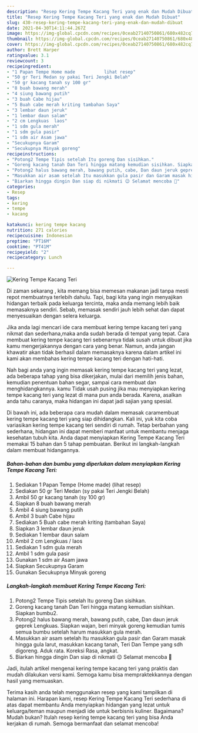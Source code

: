 ```yaml
---
description: "Resep Kering Tempe Kacang Teri yang enak dan Mudah Dibuat"
title: "Resep Kering Tempe Kacang Teri yang enak dan Mudah Dibuat"
slug: 430-resep-kering-tempe-kacang-teri-yang-enak-dan-mudah-dibuat
date: 2021-04-30T14:11:44.267Z
image: https://img-global.cpcdn.com/recipes/0ceab27140750861/680x482cq70/kering-tempe-kacang-teri-foto-resep-utama.jpg
thumbnail: https://img-global.cpcdn.com/recipes/0ceab27140750861/680x482cq70/kering-tempe-kacang-teri-foto-resep-utama.jpg
cover: https://img-global.cpcdn.com/recipes/0ceab27140750861/680x482cq70/kering-tempe-kacang-teri-foto-resep-utama.jpg
author: Brett Harper
ratingvalue: 3.1
reviewcount: 3
recipeingredient:
- "1 Papan Tempe Home made           lihat resep"
- "50 gr Teri Medan sy pakai Teri Jengki Belah"
- "50 gr kacang tanah sy 100 gr"
- "8 buah bawang merah"
- "4 siung bawang putih"
- "3 buah Cabe hijau"
- "5 Buah cabe merah kriting tambahan Saya"
- "3 lembar daun jeruk"
- "1 lembar daun salam"
- "2 cm Lengkuas  laos"
- "1 sdm gula merah"
- "1 sdm gula pasir"
- "1 sdm air Asam jawa"
- "Secukupnya Garam"
- "Secukupnya Minyak goreng"
recipeinstructions:
- "Potong2 Tempe Tipis setelah Itu goreng Dan sisihkan."
- "Goreng kacang tanah Dan Teri hingga matang kemudian sisihkan. Siapkan bumbu2."
- "Potong2 halus bawang merah, bawang putih, cabe, Dan daun jeruk geprek Lengkuas. Siapkan wajan, beri minyak goreng kemudian tumis semua bumbu setelah harum masukkan gula merah."
- "Masukkan air asam setelah Itu masukkan gula pasir dan Garam masak hingga gula larut, masukkan kacang tanah, Teri Dan Tempe yang sdh digoreng. Aduk rata. Koreksi Rasa, angkat."
- "Biarkan hingga dingin Dan siap di nikmati 😉 Selamat mencoba 🙏"
categories:
- Resep
tags:
- kering
- tempe
- kacang

katakunci: kering tempe kacang 
nutrition: 271 calories
recipecuisine: Indonesian
preptime: "PT16M"
cooktime: "PT41M"
recipeyield: "2"
recipecategory: Lunch

---
```



![Kering Tempe Kacang Teri](https://img-global.cpcdn.com/recipes/0ceab27140750861/680x482cq70/kering-tempe-kacang-teri-foto-resep-utama.jpg)

Di zaman  sekarang , kita memang bisa memesan makanan jadi tanpa mesti repot membuatnya terlebih dahulu. Tapi, bagi kita yang ingin menyajikan hidangan terbaik pada keluarga tercinta, maka anda memang lebih baik memasaknya sendiri. Sebab, memasak sendiri jauh lebih sehat dan dapat menyesuaikan dengan selera keluarga.

Jika anda lagi mencari ide cara membuat kering tempe kacang teri yang nikmat dan sederhana,maka anda sudah berada di tempat yang tepat. Cara membuat kering tempe kacang teri  sebenarnya tidak susah untuk dibuat jika kamu mengerjakannya dengan cara yang benar. Namun, anda jangan khawatir akan tidak berhasil dalam memasaknya 
karena dalam artikel ini kami akan membahas kering tempe kacang teri dengan hati-hati.  



Nah bagi anda yang ingin memasak kering tempe kacang teri yang lezat, ada beberapa tahap yang bisa dikerjakan, mulai dari memilih jenis bahan, kemudian penentuan bahan segar, sampai cara membuat dan menghidangkannya. kamu Tidak usah pusing jika mau menyiapkan kering tempe kacang teri yang lezat di mana pun anda berada. Karena, asalkan anda  tahu caranya, maka hidangan ini dapat jadi sajian yang spesial.

Di bawah ini, ada beberapa cara mudah dalam memasak caramembuat kering tempe kacang teri yang siap dihidangkan. Kali ini, yuk kita coba variasikan kering tempe kacang teri sendiri di rumah. Tetap berbahan yang sederhana, hidangan ini dapat memberi manfaat untuk membantu menjaga kesehatan tubuh kita. Anda dapat menyiapkan Kering Tempe Kacang Teri memakai 15 bahan dan 5 tahap pembuatan. Berikut ini langkah-langkah dalam membuat hidangannya.

<!--inarticleads1-->

##### Bahan-bahan dan bumbu yang diperlukan dalam menyiapkan Kering Tempe Kacang Teri:

1. Sediakan 1 Papan Tempe (Home made)           (lihat resep)
1. Sediakan 50 gr Teri Medan (sy pakai Teri Jengki Belah)
1. Ambil 50 gr kacang tanah (sy 100 gr)
1. Siapkan 8 buah bawang merah
1. Ambil 4 siung bawang putih
1. Ambil 3 buah Cabe hijau
1. Sediakan 5 Buah cabe merah kriting (tambahan Saya)
1. Siapkan 3 lembar daun jeruk
1. Sediakan 1 lembar daun salam
1. Ambil 2 cm Lengkuas / laos
1. Sediakan 1 sdm gula merah
1. Ambil 1 sdm gula pasir
1. Gunakan 1 sdm air Asam jawa
1. Siapkan Secukupnya Garam
1. Gunakan Secukupnya Minyak goreng




<!--inarticleads2-->

##### Langkah-langkah membuat Kering Tempe Kacang Teri:

1. Potong2 Tempe Tipis setelah Itu goreng Dan sisihkan.
1. Goreng kacang tanah Dan Teri hingga matang kemudian sisihkan. Siapkan bumbu2.
1. Potong2 halus bawang merah, bawang putih, cabe, Dan daun jeruk geprek Lengkuas. Siapkan wajan, beri minyak goreng kemudian tumis semua bumbu setelah harum masukkan gula merah.
1. Masukkan air asam setelah Itu masukkan gula pasir dan Garam masak hingga gula larut, masukkan kacang tanah, Teri Dan Tempe yang sdh digoreng. Aduk rata. Koreksi Rasa, angkat.
1. Biarkan hingga dingin Dan siap di nikmati 😉 Selamat mencoba 🙏




Jadi, itulah artikel mengenai  kering tempe kacang teri  yang praktis dan mudah dilakukan versi kami. Semoga kamu bisa mempraktekkannya dengan hasil yang memuaskan. 

Terima kasih anda telah menggunakan resep yang kami tampilkan di halaman ini. Harapan kami, resep  Kering Tempe Kacang Teri sederhana di atas dapat membantu Anda menyiapkan hidangan yang lezat untuk keluarga/teman maupun menjadi ide untuk berbisnis kuliner. Bagaimana? Mudah bukan? Itulah resep kering tempe kacang teri yang bisa Anda kerjakan di rumah. Semoga bermanfaat dan selamat mencoba!

